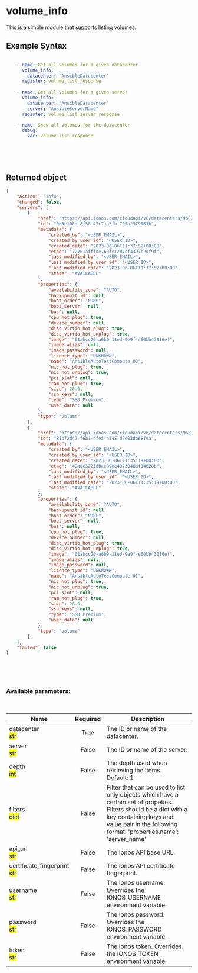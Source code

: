 # volume_info

This is a simple module that supports listing volumes.

## Example Syntax


```yaml

    - name: Get all volumes for a given datacenter
      volume_info:
        datacenter: "AnsibleDatacenter"
      register: volume_list_response
      
    - name: Get all volumes for a given server
      volume_info:
        datacenter: "AnsibleDatacenter"
        server: "AnsibleServerName"
      register: volume_list_server_response

    - name: Show all volumes for the datacenter
      debug:
        var: volume_list_response

```

&nbsp;

&nbsp;
## Returned object
```json
{
    "action": "info",
    "changed": false,
    "servers": [
        {
            "href": "https://api.ionos.com/cloudapi/v6/datacenters/9683f0c0-e311-4194-bddc-a99bb2babf82/volumes/0d3e108d-8f58-47c7-a3fb-705a2979083b",
            "id": "0d3e108d-8f58-47c7-a3fb-705a2979083b",
            "metadata": {
                "created_by": "<USER_EMAIL>",
                "created_by_user_id": "<USER_ID>",
                "created_date": "2023-06-06T11:37:52+00:00",
                "etag": "72761afffbe760fe1207ef4397b2df9f",
                "last_modified_by": "<USER_EMAIL>",
                "last_modified_by_user_id": "<USER_ID>",
                "last_modified_date": "2023-06-06T11:37:52+00:00",
                "state": "AVAILABLE"
            },
            "properties": {
                "availability_zone": "AUTO",
                "backupunit_id": null,
                "boot_order": "NONE",
                "boot_server": null,
                "bus": null,
                "cpu_hot_plug": true,
                "device_number": null,
                "disc_virtio_hot_plug": true,
                "disc_virtio_hot_unplug": true,
                "image": "01abcc20-a6b9-11ed-9e9f-e60bb43016ef",
                "image_alias": null,
                "image_password": null,
                "licence_type": "UNKNOWN",
                "name": "AnsibleAutoTestCompute 02",
                "nic_hot_plug": true,
                "nic_hot_unplug": true,
                "pci_slot": null,
                "ram_hot_plug": true,
                "size": 20.0,
                "ssh_keys": null,
                "type": "SSD Premium",
                "user_data": null
            },
            "type": "volume"
        },
        {
            "href": "https://api.ionos.com/cloudapi/v6/datacenters/9683f0c0-e311-4194-bddc-a99bb2babf82/volumes/81472d47-f6b1-4fe5-a345-d2e03db68fea",
            "id": "81472d47-f6b1-4fe5-a345-d2e03db68fea",
            "metadata": {
                "created_by": "<USER_EMAIL>",
                "created_by_user_id": "<USER_ID>",
                "created_date": "2023-06-06T11:35:19+00:00",
                "etag": "42ade3221dbec89ee4873048af14028b",
                "last_modified_by": "<USER_EMAIL>",
                "last_modified_by_user_id": "<USER_ID>",
                "last_modified_date": "2023-06-06T11:35:19+00:00",
                "state": "AVAILABLE"
            },
            "properties": {
                "availability_zone": "AUTO",
                "backupunit_id": null,
                "boot_order": "NONE",
                "boot_server": null,
                "bus": null,
                "cpu_hot_plug": true,
                "device_number": null,
                "disc_virtio_hot_plug": true,
                "disc_virtio_hot_unplug": true,
                "image": "01abcc20-a6b9-11ed-9e9f-e60bb43016ef",
                "image_alias": null,
                "image_password": null,
                "licence_type": "UNKNOWN",
                "name": "AnsibleAutoTestCompute 01",
                "nic_hot_plug": true,
                "nic_hot_unplug": true,
                "pci_slot": null,
                "ram_hot_plug": true,
                "size": 20.0,
                "ssh_keys": null,
                "type": "SSD Premium",
                "user_data": null
            },
            "type": "volume"
        }
    ],
    "failed": false
}

```

&nbsp;

&nbsp;
### Available parameters:
&nbsp;

<table data-full-width="true">
  <thead>
    <tr>
      <th width="22.8vw">Name</th>
      <th width="10.8vw" align="center">Required</th>
      <th>Description</th>
    </tr>
  </thead>
  <tbody>
  <tr>
  <td>datacenter<br/><mark style="color:blue;">str</mark></td>
  <td align="center">True</td>
  <td>The ID or name of the datacenter.</td>
  </tr>
  <tr>
  <td>server<br/><mark style="color:blue;">str</mark></td>
  <td align="center">False</td>
  <td>The ID or name of the server.</td>
  </tr>
  <tr>
  <td>depth<br/><mark style="color:blue;">int</mark></td>
  <td align="center">False</td>
  <td>The depth used when retrieving the items.<br />Default: 1</td>
  </tr>
  <tr>
  <td>filters<br/><mark style="color:blue;">dict</mark></td>
  <td align="center">False</td>
  <td>Filter that can be used to list only objects which have a certain set of propeties. Filters should be a dict with a key containing keys and value pair in the following format: 'properties.name': 'server_name'</td>
  </tr>
  <tr>
  <td>api_url<br/><mark style="color:blue;">str</mark></td>
  <td align="center">False</td>
  <td>The Ionos API base URL.</td>
  </tr>
  <tr>
  <td>certificate_fingerprint<br/><mark style="color:blue;">str</mark></td>
  <td align="center">False</td>
  <td>The Ionos API certificate fingerprint.</td>
  </tr>
  <tr>
  <td>username<br/><mark style="color:blue;">str</mark></td>
  <td align="center">False</td>
  <td>The Ionos username. Overrides the IONOS_USERNAME environment variable.</td>
  </tr>
  <tr>
  <td>password<br/><mark style="color:blue;">str</mark></td>
  <td align="center">False</td>
  <td>The Ionos password. Overrides the IONOS_PASSWORD environment variable.</td>
  </tr>
  <tr>
  <td>token<br/><mark style="color:blue;">str</mark></td>
  <td align="center">False</td>
  <td>The Ionos token. Overrides the IONOS_TOKEN environment variable.</td>
  </tr>
  </tbody>
</table>
